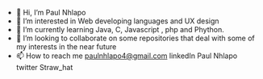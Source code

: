 - 👋 Hi, I’m Paul Nhlapo
- 👀 I’m interested in Web developing languages and UX design
- 🌱 I’m currently learning Java, C, Javascript , php and Phython.
- 💞️ I’m looking to collaborate on some repositories that deal with some of my interests in the near future
- 📫 How to reach me 
paulnhlapo4@gmail.com
linkedIn Paul Nhlapo
twitter Straw_hat

<!---
BananaFish45/BananaFish45 is a ✨ special ✨ repository because its `README.md` (this file) appears on your GitHub profile.
You can click the Preview link to take a look at your changes.
--->
